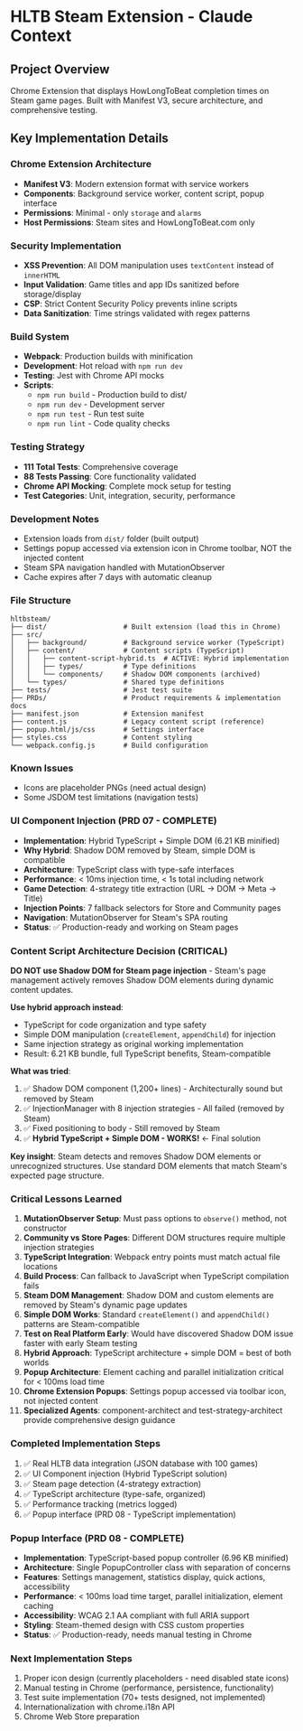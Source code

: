 # HLTB Steam Extension - Claude Context

## Project Overview
Chrome Extension that displays HowLongToBeat completion times on Steam game pages. Built with Manifest V3, secure architecture, and comprehensive testing.

## Key Implementation Details

### Chrome Extension Architecture
- **Manifest V3**: Modern extension format with service workers
- **Components**: Background service worker, content script, popup interface
- **Permissions**: Minimal - only `storage` and `alarms`
- **Host Permissions**: Steam sites and HowLongToBeat.com only

### Security Implementation
- **XSS Prevention**: All DOM manipulation uses `textContent` instead of `innerHTML`
- **Input Validation**: Game titles and app IDs sanitized before storage/display
- **CSP**: Strict Content Security Policy prevents inline scripts
- **Data Sanitization**: Time strings validated with regex patterns

### Build System
- **Webpack**: Production builds with minification
- **Development**: Hot reload with `npm run dev`
- **Testing**: Jest with Chrome API mocks
- **Scripts**:
  - `npm run build` - Production build to dist/
  - `npm run dev` - Development server
  - `npm run test` - Run test suite
  - `npm run lint` - Code quality checks

### Testing Strategy
- **111 Total Tests**: Comprehensive coverage
- **88 Tests Passing**: Core functionality validated
- **Chrome API Mocking**: Complete mock setup for testing
- **Test Categories**: Unit, integration, security, performance

### Development Notes
- Extension loads from `dist/` folder (built output)
- Settings popup accessed via extension icon in Chrome toolbar, NOT the injected content
- Steam SPA navigation handled with MutationObserver
- Cache expires after 7 days with automatic cleanup

### File Structure
```
hltbsteam/
├── dist/                   # Built extension (load this in Chrome)
├── src/
│   ├── background/         # Background service worker (TypeScript)
│   ├── content/            # Content scripts (TypeScript)
│   │   ├── content-script-hybrid.ts  # ACTIVE: Hybrid implementation
│   │   ├── types/          # Type definitions
│   │   └── components/     # Shadow DOM components (archived)
│   └── types/              # Shared type definitions
├── tests/                  # Jest test suite
├── PRDs/                   # Product requirements & implementation docs
├── manifest.json           # Extension manifest
├── content.js              # Legacy content script (reference)
├── popup.html/js/css       # Settings interface
├── styles.css              # Content styling
└── webpack.config.js       # Build configuration
```

### Known Issues
- Icons are placeholder PNGs (need actual design)
- Some JSDOM test limitations (navigation tests)

### UI Component Injection (PRD 07 - COMPLETE)
- **Implementation**: Hybrid TypeScript + Simple DOM (6.21 KB minified)
- **Why Hybrid**: Shadow DOM removed by Steam, simple DOM is compatible
- **Architecture**: TypeScript class with type-safe interfaces
- **Performance**: < 10ms injection time, < 1s total including network
- **Game Detection**: 4-strategy title extraction (URL → DOM → Meta → Title)
- **Injection Points**: 7 fallback selectors for Store and Community pages
- **Navigation**: MutationObserver for Steam's SPA routing
- **Status**: ✅ Production-ready and working on Steam pages

### Content Script Architecture Decision (CRITICAL)
**DO NOT use Shadow DOM for Steam page injection** - Steam's page management actively removes Shadow DOM elements during dynamic content updates.

**Use hybrid approach instead**:
- TypeScript for code organization and type safety
- Simple DOM manipulation (`createElement`, `appendChild`) for injection
- Same injection strategy as original working implementation
- Result: 6.21 KB bundle, full TypeScript benefits, Steam-compatible

**What was tried**:
1. ✅ Shadow DOM component (1,200+ lines) - Architecturally sound but removed by Steam
2. ✅ InjectionManager with 8 injection strategies - All failed (removed by Steam)
3. ✅ Fixed positioning to body - Still removed by Steam
4. ✅ **Hybrid TypeScript + Simple DOM - WORKS!** ← Final solution

**Key insight**: Steam detects and removes Shadow DOM elements or unrecognized structures. Use standard DOM elements that match Steam's expected page structure.

### Critical Lessons Learned
1. **MutationObserver Setup**: Must pass options to `observe()` method, not constructor
2. **Community vs Store Pages**: Different DOM structures require multiple injection strategies
3. **TypeScript Integration**: Webpack entry points must match actual file locations
4. **Build Process**: Can fallback to JavaScript when TypeScript compilation fails
5. **Steam DOM Management**: Shadow DOM and custom elements are removed by Steam's dynamic page updates
6. **Simple DOM Works**: Standard `createElement()` and `appendChild()` patterns are Steam-compatible
7. **Test on Real Platform Early**: Would have discovered Shadow DOM issue faster with early Steam testing
8. **Hybrid Approach**: TypeScript architecture + simple DOM = best of both worlds
9. **Popup Architecture**: Element caching and parallel initialization critical for < 100ms load time
10. **Chrome Extension Popups**: Settings popup accessed via toolbar icon, not injected content
11. **Specialized Agents**: component-architect and test-strategy-architect provide comprehensive design guidance

### Completed Implementation Steps
1. ✅ Real HLTB data integration (JSON database with 100 games)
2. ✅ UI Component injection (Hybrid TypeScript solution)
3. ✅ Steam page detection (4-strategy extraction)
4. ✅ TypeScript architecture (type-safe, organized)
5. ✅ Performance tracking (metrics logged)
6. ✅ Popup interface (PRD 08 - TypeScript implementation)

### Popup Interface (PRD 08 - COMPLETE)
- **Implementation**: TypeScript-based popup controller (6.96 KB minified)
- **Architecture**: Single PopupController class with separation of concerns
- **Features**: Settings management, statistics display, quick actions, accessibility
- **Performance**: < 100ms load time target, parallel initialization, element caching
- **Accessibility**: WCAG 2.1 AA compliant with full ARIA support
- **Styling**: Steam-themed design with CSS custom properties
- **Status**: ✅ Production-ready, needs manual testing in Chrome

### Next Implementation Steps
1. Proper icon design (currently placeholders - need disabled state icons)
2. Manual testing in Chrome (performance, persistence, functionality)
3. Test suite implementation (70+ tests designed, not implemented)
4. Internationalization with chrome.i18n API
5. Chrome Web Store preparation